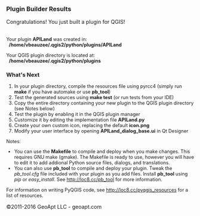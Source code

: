 <html>
<body>
<h3>Plugin Builder Results</h3>

Congratulations! You just built a plugin for QGIS!<br/><br />

<div id='help' style='font-size:.9em;'>
Your plugin <b>APILand</b> was created in:<br>
&nbsp;&nbsp;<b>/home/vbeauzee/.qgis2/python/plugins/APILand</b>
<p>
Your QGIS plugin directory is located at:<br>
&nbsp;&nbsp;<b>/home/vbeauzee/.qgis2/python/plugins</b>
<p>
<h3>What's Next</h3>
<ol>
    <li>In your plugin directory, compile the resources file using pyrcc4 (simply run <b>make</b> if you have automake or use <b>pb_tool</b>)
    <li>Test the generated sources using <b>make test</b> (or run tests from your IDE)
    <li>Copy the entire directory containing your new plugin to the QGIS plugin directory (see Notes below)
    <li>Test the plugin by enabling it in the QGIS plugin manager
    <li>Customize it by editing the implementation file <b>APILand.py</b>
    <li>Create your own custom icon, replacing the default <b>icon.png</b>
    <li>Modify your user interface by opening <b>APILand_dialog_base.ui</b> in Qt Designer
</ol>
Notes:
<ul>
    <li>You can use the <b>Makefile</b> to compile and deploy when you
        make changes. This requires GNU make (gmake). The Makefile is ready to use, however you 
        will have to edit it to add addional Python source files, dialogs, and translations.
    <li>You can also use <b>pb_tool</b> to compile and deploy your plugin. Tweak the <i>pb_tool.cfg</i> file included with your plugin as you add files. Install <b>pb_tool</b> using 
        <i>pip</i> or <i>easy_install</i>. See <a href="http://loc8.cc/pb_tool">http://loc8.cc/pb_tool</a> for more information.
</ul>
</div>
<div style='font-size:.9em;'>
<p>
For information on writing PyQGIS code, see <a href="http://loc8.cc/pyqgis_resources">http://loc8.cc/pyqgis_resources</a> for a list of resources.
</p>
</div>
<p>
&copy;2011-2016 GeoApt LLC - geoapt.com 
</p>
</body>
</html>
